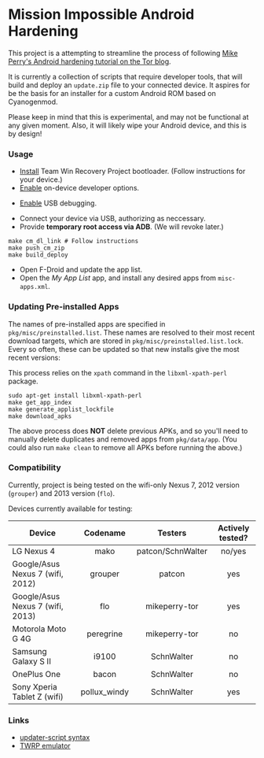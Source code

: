 # Mission Impossible Android Hardening

This project is a attempting to streamline the process of following [Mike
Perry's Android hardening tutorial on the Tor
blog](https://blog.torproject.org/blog/mission-impossible-hardening-android-security-and-privacy).

It is currently a collection of scripts that require developer tools,
that will build and deploy an `update.zip` file to your connected
device. It aspires for be the basis for an installer for a custom
Android ROM based on Cyanogenmod.

Please keep in mind that this is experimental, and may not be functional
at any given moment. Also, it will likely wipe your Android device, and
this is by design!

### Usage

* [Install](http://teamw.in/project/twrp2) Team Win Recovery Project bootloader. (Follow instructions for your device.)
* [Enable](https://developer.android.com/tools/device.html#developer-device-options) on-device developer options.
- [Enable](https://developer.android.com/tools/device.html#setting-up) USB debugging.
* Connect your device via USB, authorizing as neccessary.
* Provide **temporary root access via ADB**. (We will revoke later.)

```
make cm_dl_link # Follow instructions
make push_cm_zip
make build_deploy
```

* Open F-Droid and update the app list.
* Open the *My App List* app, and install any desired apps from
  `misc-apps.xml`.

### Updating Pre-installed Apps

The names of pre-installed apps are specified in
`pkg/misc/preinstalled.list`. These names are resolved to their most
recent download targets, which are stored in
`pkg/misc/preinstalled.list.lock`. Every so often, these can be updated
so that new installs give the most recent versions:

This process relies on the `xpath` command in the `libxml-xpath-perl`
package.

```
sudo apt-get install libxml-xpath-perl
make get_app_index
make generate_applist_lockfile
make download_apks
```

The above process does **NOT** delete previous APKs, and so you'll need
to manually delete duplicates and removed apps from `pkg/data/app`. (You
could also run `make clean` to remove all APKs before running the above.)

### Compatibility

Currently, project is being tested on the wifi-only Nexus 7, 2012 version
(`grouper`) and 2013 version (`flo`).

Devices currently available for testing:

| Device | Codename | Testers | Actively tested? |
|--------|:--------:|:-----:|:----------------:|
| LG Nexus 4 | mako | patcon/SchnWalter | no/yes |
| Google/Asus Nexus 7 (wifi, 2012) | grouper | patcon | yes |
| Google/Asus Nexus 7 (wifi, 2013) | flo | mikeperry-tor | yes |
| Motorola Moto G 4G | peregrine | mikeperry-tor | no |
| Samsung Galaxy S II | i9100 | SchnWalter | no |
| OnePlus One | bacon | SchnWalter | no |
| Sony Xperia Tablet Z (wifi) | pollux_windy | SchnWalter | yes | 


### Links

- [updater-script syntax](http://forum.xda-developers.com/wiki/Edify_script_language)
- [TWRP emulator](http://teamw.in/project/twrp2/169)
